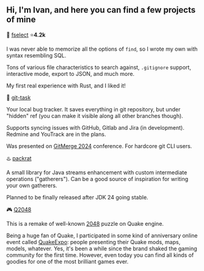 ## Hi, I'm Ivan, and here you can find a few projects of mine

🦀 [fselect](https://github.com/jhspetersson/fselect) ⭐**4.2k**

I was never able to memorize all the options of `find`, so I wrote my own with syntax resembling SQL.

Tons of various file characteristics to search against, `.gitignore` support, interactive mode, export to JSON, and much more.

My first real experience with Rust, and I liked it!

🦀 [git-task](https://github.com/jhspetersson/git-task)

Your local bug tracker. It saves everything in git repository, but under "hidden" ref (you can make it visible along all other branches though).

Supports syncing issues with GitHub, Gitlab and Jira (in development). Redmine and YouTrack are in the plans.

Was presented on [GitMerge 2024](https://git-merge.com) conference. For hardcore git CLI users.

♨️ [packrat](https://github.com/jhspetersson/packrat)

A small library for Java streams enhancement with custom intermediate operations ("gatherers"). Can be a good source of inspiration for writing your own gatherers.

Planned to be finally released after JDK 24 going stable.

🎮 [Q2048](https://github.com/jhspetersson/q2048)

This is a remake of well-known [2048](https://play2048.co) puzzle on Quake engine.

Being a huge fan of Quake, I participated in some kind of anniversary online event called [QuakeExpo](https://qexpo2016.com): people presenting their Quake mods, maps, models, whatever.
Yes, it's been a while since the brand shaked the gaming community for the first time. However, even today you can find all kinds of goodies for one of the most brilliant games ever.
